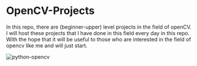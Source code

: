 # OpenCV-Projects
In this repo, there are (beginner-upper) level projects in the field of openCV. I will host these projects that I have done in this field every day in this repo. With the hope that it will be useful to those who are interested in the field of opencv like me and will just start.

![python-opencv](https://user-images.githubusercontent.com/77057546/199482557-d7588043-48fc-4d20-b4da-ac195c1157ef.png)
